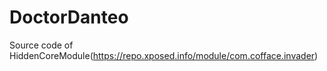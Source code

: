 # DoctorDanteo
Source code of HiddenCoreModule(https://repo.xposed.info/module/com.cofface.invader)
